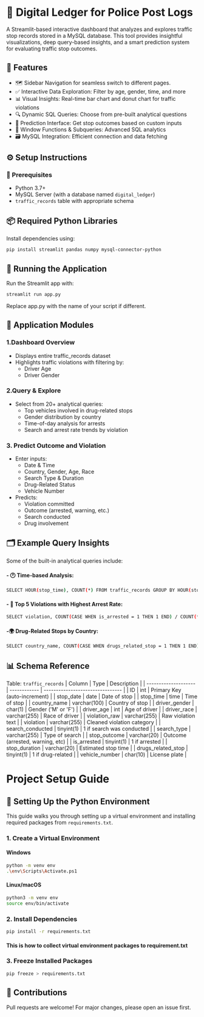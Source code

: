 # 🚦 Digital Ledger for Police Post Logs
A Streamlit-based interactive dashboard that analyzes and explores traffic stop records stored in a MySQL database. This tool provides insightful visualizations, deep query-based insights, and a smart prediction system for evaluating traffic stop outcomes.

## 📌 Features
- 🗺️ Sidebar Navigation for seamless switch to different pages.
- ✅ Interactive Data Exploration: Filter by age, gender, time, and more
- 📊 Visual Insights: Real-time bar chart and donut chart for traffic violations
- 🔍 Dynamic SQL Queries: Choose from pre-built analytical questions
- 🤖 Prediction Interface: Get stop outcomes based on custom inputs
- 🧠 Window Functions & Subqueries: Advanced SQL analytics
- 🗃️ MySQL Integration: Efficient connection and data fetching

## ⚙️ Setup Instructions
### 🔧 Prerequisites
- Python 3.7+
- MySQL Server (with a database named `digital_ledger`)
- `traffic_records` table with appropriate schema

## 📦 Required Python Libraries
Install dependencies using:
```bash
pip install streamlit pandas numpy mysql-connector-python
```
## 🚀 Running the Application
Run the Streamlit app with:
```bash
streamlit run app.py
```
Replace app.py with the name of your script if different.
## 🧠 Application Modules
### 1.Dashboard Overview
- Displays entire traffic_records dataset
- Highlights traffic violations with filtering by:
  - Driver Age
  - Driver Gender
### 2.Query & Explore
- Select from 20+ analytical queries:
  - Top vehicles involved in drug-related stops
  - Gender distribution by country
  - Time-of-day analysis for arrests
  - Search and arrest rate trends by violation
### 3. Predict Outcome and Violation
- Enter inputs:
  - Date & Time
  - Country, Gender, Age, Race
  - Search Type & Duration
  - Drug-Related Status
  - Vehicle Number
- Predicts:
  - Violation committed
  - Outcome (arrested, warning, etc.)
  - Search conducted
  - Drug involvement
## 🗂️ Example Query Insights
Some of the built-in analytical queries include:
#### - 🕐 Time-based Analysis:
```bash
SELECT HOUR(stop_time), COUNT(*) FROM traffic_records GROUP BY HOUR(stop_time);
```
#### - 👮 Top 5 Violations with Highest Arrest Rate:
```bash
SELECT violation, COUNT(CASE WHEN is_arrested = 1 THEN 1 END) / COUNT(*) * 100 as arrest_rate FROM traffic_records GROUP BY violation ORDER BY arrest_rate DESC LIMIT 5
```
#### -🌍 Drug-Related Stops by Country:
```bash
SELECT country_name, COUNT(CASE WHEN drugs_related_stop = 1 THEN 1 END) / COUNT(*) * 100 FROM traffic_records GROUP BY country_name
```
## 📊 Schema Reference
Table: `traffic_records`
| Column               | Type         | Description                      |
| -------------------- | ------------ | -------------------------------- |
| ID                   | int          | Primary Key (auto-increment)     |
| stop\_date           | date         | Date of stop                     |
| stop\_time           | time         | Time of stop                     |
| country\_name        | varchar(100) | Country of stop                  |
| driver\_gender       | char(1)      | Gender ('M' or 'F')              |
| driver\_age          | int          | Age of driver                    |
| driver\_race         | varchar(255) | Race of driver                   |
| violation\_raw       | varchar(255) | Raw violation text               |
| violation            | varchar(255) | Cleaned violation category       |
| search\_conducted    | tinyint(1)   | 1 if search was conducted        |
| search\_type         | varchar(255) | Type of search                   |
| stop\_outcome        | varchar(20)  | Outcome (arrested, warning, etc) |
| is\_arrested         | tinyint(1)   | 1 if arrested                    |
| stop\_duration       | varchar(20)  | Estimated stop time              |
| drugs\_related\_stop | tinyint(1)   | 1 if drug-related                |
| vehicle\_number      | char(10)     | License plate                    |

# Project Setup Guide

## 🔧 Setting Up the Python Environment

This guide walks you through setting up a virtual environment and installing required packages from `requirements.txt`.

### 1. Create a Virtual Environment

#### Windows
```bash
python -m venv env
.\env\Scripts\Activate.ps1
```

#### Linux/macOS
```bash
python3 -m venv env
source env/bin/activate
```

### 2. Install Dependencies
```bash
pip install -r requirements.txt
```

#### This is how to collect virtual environment packages to requirement.txt
### 3. Freeze Installed Packages
```bash
pip freeze > requirements.txt
```
## 🤝 Contributions
Pull requests are welcome! For major changes, please open an issue first.

